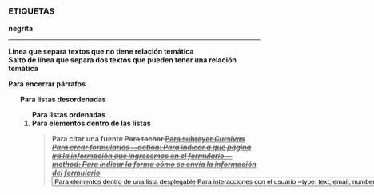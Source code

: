 ### ETIQUETAS
<strong> negrita
<hr> Línea que separa textos que no tiene relación temática
<br> Salto de línea que separa dos textos que pueden tener una relación temática
<p> Para encerrar párrafos
<ul> Para listas desordenadas
<ol> Para listas ordenadas
<li> Para elementos dentro de las listas
<blockquote> Para citar una fuente
<strike> Para tachar
<u> Para subrayar
<em> Cursivas
<form> Para crear formularios
	--action: Para indicar a qué página irá la información que ingresemos en el formulario
	--method: Para indicar la forma cómo se envía la información del formulario
<select> Para crear una lista desplegable
<option> Para elementos dentro de una lista desplegable
<input> Para interacciones con el usuario
   --type: text, email, number, password, checkbox, radio, color, submit, date
   --placeholder: Similar a una marca de agua. No forma parte del valor ingresado
   --name: Identificador del input
<img> Para insertar o incrustar una imagen en la página web
   --src: Para indicar dónde está la imagen. Es la ruta.
